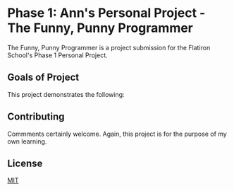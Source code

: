 # Phase 1: Ann's Personal Project - The Funny, Punny Programmer

The Funny, Punny Programmer is a project submission for the Flatiron School's Phase 1 Personal Project.

## Goals of Project

This project demonstrates the following:



## Contributing

Commments certainly welcome. Again, this project is for the purpose of my own learning.

## License

[MIT](https://choosealicense.com/licenses/mit/)